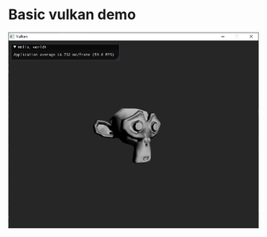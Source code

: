# Basic vulkan demo

![Screenshot of running vulkan app with an object on the screen](imgs/screenshot.PNG "Screenshot of running app")
